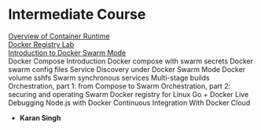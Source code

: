 # Intermediate Course

[Overview of Container Runtime](https://github.com/collabnix/dockerlabs/tree/master/intermediate/contaner-runtimes)<br>
[Docker Registry Lab](https://github.com/collabnix/dockerlabs/tree/master/intermediate/registry)<br>
[Introduction to Docker Swarm Mode](https://github.com/collabnix/dockerlabs/tree/master/intermediate/swarm-mode)<br>
Docker Compose Introduction
Docker compose with swarm secrets
Docker swarm config files 
Service Discovery under Docker Swarm Mode 
Docker volume sshfs 
Swarm synchronous services 
Multi-stage builds 
Orchestration, part 1: from Compose to Swarm 
Orchestration, part 2: securing and operating Swarm 
Docker registry for Linux
Go + Docker 
Live Debugging Node.js with Docker
Continuous Integration With Docker Cloud

















* **Karan Singh**
